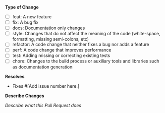 **Type of Change**
<!-- What type of change does your code introduce? -->
- [ ] feat: A new feature
- [ ] fix: A bug fix
- [ ] docs: Documentation only changes
- [ ] style: Changes that do not affect the meaning of the code (white-space, formatting, missing semi-colons, etc)
- [ ] refactor: A code change that neither fixes a bug nor adds a feature
- [ ] perf: A code change that improves performance
- [ ] test: Adding missing or correcting existing tests
- [ ] chore: Changes to the build process or auxiliary tools and libraries such as documentation generation

**Resolves** 
- Fixes #[Add issue number here.]

**Describe Changes**
<!-- Describe your changes in detail, if applicable. -->
_Describe what this Pull Request does_
